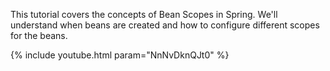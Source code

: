 ---
---

This tutorial covers the concepts of Bean Scopes in Spring. We'll understand when beans are created and how to configure different scopes for the beans. 

{% include youtube.html param="NnNvDknQJt0" %}